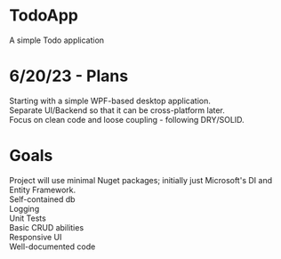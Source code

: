 # TodoApp  
A simple Todo application  

# 6/20/23 - Plans  
Starting with a simple WPF-based desktop application.  
Separate UI/Backend so that it can be cross-platform later.  
Focus on clean code and loose coupling - following DRY/SOLID.  

# Goals  
Project will use minimal Nuget packages; initially just Microsoft's DI and Entity Framework.  
Self-contained db  
Logging  
Unit Tests  
Basic CRUD abilities  
Responsive UI  
Well-documented code  
